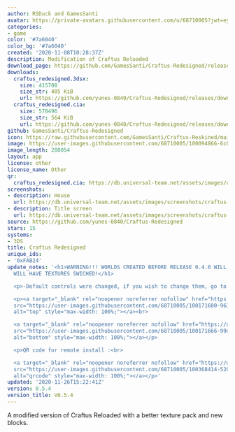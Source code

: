 ```yaml
---
author: RSDuck and GamesSanti
avatar: https://private-avatars.githubusercontent.com/u/68710005?jwt=eyJhbGciOiJIUzI1NiIsInR5cCI6IkpXVCJ9.eyJpc3MiOiJnaXRodWIuY29tIiwiYXVkIjoicmF3LmdpdGh1YnVzZXJjb250ZW50LmNvbSIsImtleSI6ImtleTEiLCJleHAiOjE3MzQ2NzU4NDAsIm5iZiI6MTczNDY3NDY0MCwicGF0aCI6Ii91LzY4NzEwMDA1In0.ClKvOgvCNuLxKPbgqfTmqlSN-Ld11BTxXZ7GGvrqG1I&v=4
categories:
- game
color: '#7a6040'
color_bg: '#7a6040'
created: '2020-11-08T10:28:37Z'
description: Modification of Craftus Reloaded
download_page: https://github.com/GamesSanti/Craftus-Redesigned/releases
downloads:
  craftus_redesigned.3dsx:
    size: 415708
    size_str: 405 KiB
    url: https://github.com/yunes-0840/Craftus-Redesigned/releases/download/0.5.4/craftus_redesigned.3dsx
  craftus_redesigned.cia:
    size: 578496
    size_str: 564 KiB
    url: https://github.com/yunes-0840/Craftus-Redesigned/releases/download/0.5.4/craftus_redesigned.cia
github: GamesSanti/Craftus-Redesigned
icon: https://raw.githubusercontent.com/GamesSanti/Craftus-Reskined/main/icon/craftusreloaded.png
image: https://user-images.githubusercontent.com/68710005/100094866-6c014180-2e38-11eb-9139-c4e9784e2c1b.png
image_length: 288054
layout: app
license: other
license_name: Other
qr:
  craftus_redesigned.cia: https://db.universal-team.net/assets/images/qr/craftus_redesigned-cia.png
screenshots:
- description: House
  url: https://db.universal-team.net/assets/images/screenshots/craftus-redesigned/house.png
- description: Title screen
  url: https://db.universal-team.net/assets/images/screenshots/craftus-redesigned/title-screen.png
source: https://github.com/yunes-0840/Craftus-Redesigned
stars: 15
systems:
- 3DS
title: Craftus Redesigned
unique_ids:
- '0xFAB24'
update_notes: '<h1>WARNING!!! WORLDS CREATED BEFORE RELEASE 0.4.0 WILL NOT WORK OR
  WILL HAVE TEXTURES SWICHED!</h1>

  <p>-Default controls were changed, if you wish to change them, go to <code class="notranslate">sd:/craftus_redesigned/options.ini</code></p>

  <p><a target="_blank" rel="noopener noreferrer nofollow" href="https://user-images.githubusercontent.com/68710005/100171600-963d1880-2ea5-11eb-8bb8-db6d13c6fdcd.png"><img
  src="https://user-images.githubusercontent.com/68710005/100171600-963d1880-2ea5-11eb-8bb8-db6d13c6fdcd.png"
  alt="top" style="max-width: 100%;"></a><br>

  <a target="_blank" rel="noopener noreferrer nofollow" href="https://user-images.githubusercontent.com/68710005/100171666-99d09f80-2ea5-11eb-9dc5-95f7953a6db5.png"><img
  src="https://user-images.githubusercontent.com/68710005/100171666-99d09f80-2ea5-11eb-9dc5-95f7953a6db5.png"
  alt="bottom" style="max-width: 100%;"></a></p>

  <p>QR code for remote install :<br>

  <a target="_blank" rel="noopener noreferrer nofollow" href="https://user-images.githubusercontent.com/68710005/100368414-52036280-2fe2-11eb-822e-fd954f9ce364.png"><img
  src="https://user-images.githubusercontent.com/68710005/100368414-52036280-2fe2-11eb-822e-fd954f9ce364.png"
  alt="qrcode" style="max-width: 100%;"></a></p>'
updated: '2020-11-26T15:22:41Z'
version: 0.5.4
version_title: V0.5.4
---
```

A modified version of Craftus Reloaded with a better texture pack and new blocks.